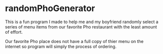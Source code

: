 # randomPhoGenerator
This is a fun program I made to help me and my boyfriend randomly select a series of menu items from our favorite Pho restaurant with the least amount of effort.

Our favorite Pho place does not have a full copy of thier menu on the internet so program will simply the process of ordering.
